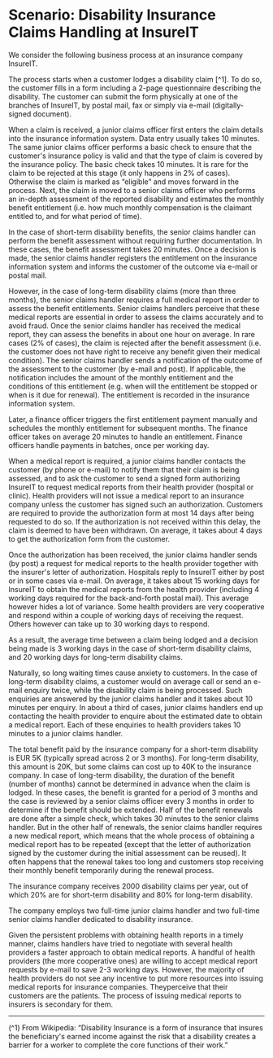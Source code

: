 # Scenario: Disability Insurance Claims Handling at InsureIT

We consider the following business process at an insurance company InsureIT.

The process starts when a customer lodges a disability claim [^1]. To do so, the customer fills in a form including a 2-page questionnaire describing the disability. The customer can submit the form physically at one of the branches of InsureIT, by postal
mail, fax or simply via e-mail (digitally-signed document).

When a claim is received, a junior claims officer first enters the claim details into the insurance information system. Data entry usually takes 10 minutes. The same junior claims officer performs a basic check to ensure that the customer's insurance policy is valid and that the type of claim is covered by the insurance policy. The basic check takes 10 minutes. It is rare for the claim to be rejected at this stage (it only happens in 2% of cases). Otherwise the claim is marked as “eligible” and moves forward in the process. Next, the claim is moved to a senior claims officer who performs an in-depth assessment of the reported disability and estimates the monthly benefit entitlement (i.e. how much monthly compensation is the claimant entitled to, and for what period of time).

In the case of short-term disability benefits, the senior claims handler can perform the benefit assessment without requiring further documentation. In these cases, the benefit assessment takes 20 minutes. Once a decision is made, the senior claims handler registers the entitlement on the insurance information system and informs the customer of the outcome via e-mail or postal mail.

However, in the case of long-term disability claims (more than three months), the senior claims handler requires a full medical report in order to assess the benefit entitlements. Senior claims handlers perceive that these medical reports are essential in order to assess the claims accurately and to avoid fraud. Once the senior claims handler has received the medical report, they can assess the benefits in about one hour on average. In rare cases (2% of cases), the claim is rejected after the benefit assessment (i.e. the customer does not have right to receive any benefit given their medical condition). The senior claims handler sends a notification of the outcome of the assessment to the customer (by e-mail and post). If applicable, the notification includes the amount of the monthly entitlement and the conditions of this entitlement (e.g. when will the entitlement be stopped or when is it due for renewal). The entitlement is recorded in the insurance information system.

Later, a finance officer triggers the first entitlement payment manually and schedules the monthly entitlement for subsequent months. The finance officer takes on average 20 minutes to handle an entitlement. Finance officers handle payments in batches, once per working day.

When a medical report is required, a junior claims handler contacts the customer (by phone or e-mail) to notify them that their claim is being assessed, and to ask the customer to send a signed form authorizing InsureIT to request medical reports from their health provider (hospital or clinic). Health providers will not issue a medical report to an insurance company unless the customer has signed such an authorization. Customers are required to provide the authorization form at most 14 days after being requested to do so. If the authorization is not received within this delay, the claim is deemed to have been withdrawn. On average, it takes about 4 days to get the authorization form from the customer.

Once the authorization has been received, the junior claims handler sends (by post) a request for medical reports to the health provider together with the insurer's letter of authorization. Hospitals reply to InsureIT either by post or in some cases via e-mail. On average, it takes about 15 working days for InsureIT to obtain the medical reports from the health provider (including 4 working days required for the back-and-forth postal mail). This average however hides a lot of variance. Some health providers are very cooperative and respond within a couple of working days of receiving the request. Others however can take up to 30 working days to respond.

As a result, the average time between a claim being lodged and a decision being made is 3 working days in the case of short-term disability claims, and 20 working days for long-term disability claims.

Naturally, so long waiting times cause anxiety to customers. In the case of long-term disability claims, a customer would on average call or send an e-mail enquiry twice, while the disability claim is being processed. Such enquiries are answered by the junior claims handler and it takes about 10 minutes per enquiry. In about a third of cases, junior claims handlers end up contacting the health provider to enquire about the estimated date to obtain a medical report. Each of these enquiries to health providers takes 10 minutes to a junior claims handler.

The total benefit paid by the insurance company for a short-term disability is EUR 5K (typically spread across 2 or 3 months). For long-term disability, this amount is 20K, but some claims can cost up to 40K to the insurance company. In case of long-term disability, the duration of the benefit (number of months) cannot be determined in advance when the claim is lodged. In these cases, the benefit is granted for a period of 3 months and the case is reviewed by a senior claims officer every 3 months in order to determine if the benefit should be extended. Half of the benefit renewals are done after a simple check, which takes 30 minutes to the senior claims handler. But in the other half of renewals, the senior claims handler requires a new medical report, which means that the whole process of obtaining a medical report has to be repeated (except that the letter of authorization signed by the customer during the initial assessment can be reused). It often happens that the renewal takes too long and customers stop receiving their monthly benefit temporarily during the renewal process.

The insurance company receives 2000 disability claims per year, out of which 20% are for short-term disability and 80% for long-term disability.

The company employs two full-time junior claims handler and two full-time senior claims handler dedicated to disability insurance.

Given the persistent problems with obtaining health reports in a timely manner, claims handlers have tried to negotiate with several health providers a faster approach to obtain medical reports. A handful of health providers (the more cooperative ones) are willing to accept medical report requests by e-mail to save 2-3 working days. However, the majority of health providers do not see any incentive to put more resources into issuing medical reports for insurance companies. Theyperceive that their customers are the patients. The process of issuing medical reports to insurers is secondary for them.

---

(^1) From Wikipedia: “Disability Insurance is a form of insurance that insures the beneficiary's earned income against the risk that a disability creates a barrier for a worker to complete the core functions of their work.”